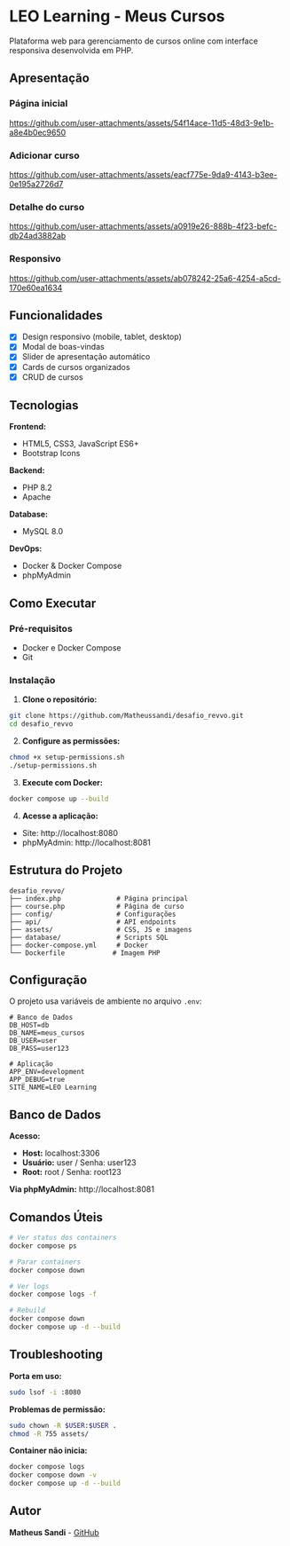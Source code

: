 # LEO Learning - Meus Cursos

Plataforma web para gerenciamento de cursos online com interface responsiva desenvolvida em PHP.

## Apresentação

### Página inicial
https://github.com/user-attachments/assets/54f14ace-11d5-48d3-9e1b-a8e4b0ec9650

### Adicionar curso
https://github.com/user-attachments/assets/eacf775e-9da9-4143-b3ee-0e195a2726d7

### Detalhe do curso
https://github.com/user-attachments/assets/a0919e26-888b-4f23-befc-db24ad3882ab

### Responsivo
https://github.com/user-attachments/assets/ab078242-25a6-4254-a5cd-170e60ea1634

## Funcionalidades

- [x] Design responsivo (mobile, tablet, desktop)
- [x] Modal de boas-vindas
- [x] Slider de apresentação automático
- [x] Cards de cursos organizados
- [x] CRUD de cursos

## Tecnologias

**Frontend:**
- HTML5, CSS3, JavaScript ES6+
- Bootstrap Icons

**Backend:**
- PHP 8.2
- Apache

**Database:**
- MySQL 8.0

**DevOps:**
- Docker & Docker Compose
- phpMyAdmin

## Como Executar

### Pré-requisitos
- Docker e Docker Compose
- Git

### Instalação

1. **Clone o repositório:**
```bash
git clone https://github.com/Matheussandi/desafio_revvo.git
cd desafio_revvo
```

2. **Configure as permissões:**
```bash
chmod +x setup-permissions.sh
./setup-permissions.sh
```

3. **Execute com Docker:**
```bash
docker compose up --build
```

4. **Acesse a aplicação:**
- Site: http://localhost:8080
- phpMyAdmin: http://localhost:8081

## Estrutura do Projeto

```
desafio_revvo/
├── index.php              # Página principal
├── course.php             # Página de curso
├── config/                # Configurações
├── api/                   # API endpoints
├── assets/                # CSS, JS e imagens
├── database/              # Scripts SQL
├── docker-compose.yml     # Docker
└── Dockerfile            # Imagem PHP
```

## Configuração

O projeto usa variáveis de ambiente no arquivo `.env`:

```env
# Banco de Dados
DB_HOST=db
DB_NAME=meus_cursos
DB_USER=user
DB_PASS=user123

# Aplicação
APP_ENV=development
APP_DEBUG=true
SITE_NAME=LEO Learning
```

## Banco de Dados

**Acesso:**
- **Host:** localhost:3306
- **Usuário:** user / Senha: user123
- **Root:** root / Senha: root123

**Via phpMyAdmin:** http://localhost:8081

## Comandos Úteis

```bash
# Ver status dos containers
docker compose ps

# Parar containers
docker compose down

# Ver logs
docker compose logs -f

# Rebuild
docker compose down
docker compose up -d --build
```

## Troubleshooting

**Porta em uso:**
```bash
sudo lsof -i :8080
```

**Problemas de permissão:**
```bash
sudo chown -R $USER:$USER .
chmod -R 755 assets/
```

**Container não inicia:**
```bash
docker compose logs
docker compose down -v
docker compose up -d --build
```

## Autor

**Matheus Sandi** - [GitHub](https://github.com/Matheussandi)